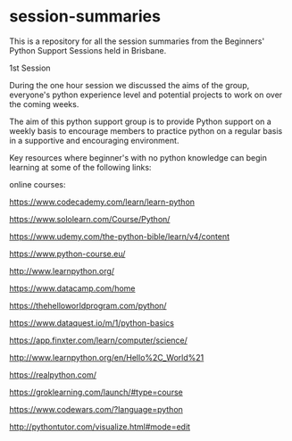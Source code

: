# session-summaries
This is a repository for all the session summaries from the Beginners' Python Support Sessions held in Brisbane.

1st Session

During the one hour session we discussed the aims of the group, everyone's python experience level and potential projects to work on over the coming weeks. 

The aim of this python support group is to provide Python support on a weekly basis to encourage members to practice python on a regular basis in a supportive and encouraging environment. 

Key resources where beginner's with no python knowledge can begin learning at some of the following links:

online courses:

https://www.codecademy.com/learn/learn-python

https://www.sololearn.com/Course/Python/

https://www.udemy.com/the-python-bible/learn/v4/content

https://www.python-course.eu/

http://www.learnpython.org/

https://www.datacamp.com/home

https://thehelloworldprogram.com/python/

https://www.dataquest.io/m/1/python-basics

https://app.finxter.com/learn/computer/science/

http://www.learnpython.org/en/Hello%2C_World%21

https://realpython.com/

https://groklearning.com/launch/#type=course

https://www.codewars.com/?language=python

http://pythontutor.com/visualize.html#mode=edit
